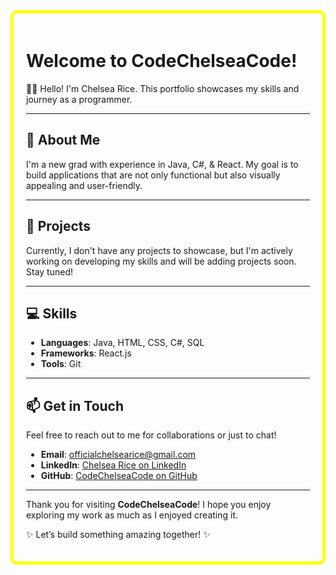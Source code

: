<div style="border: 5px solid yellow; padding: 20px; border-radius: 10px;">

# Welcome to **CodeChelseaCode**!

👋🏾 Hello! I'm Chelsea Rice. This portfolio showcases my skills and journey as a programmer.

---

## 🚀 About Me

I'm a new grad with experience in Java, C#, & React. My goal is to build applications that are not only functional but also visually appealing and user-friendly.

---

## 🌟 Projects

Currently, I don't have any projects to showcase, but I'm actively working on developing my skills and will be adding projects soon. Stay tuned!

---

## 💻 Skills

- **Languages**: Java, HTML, CSS, C#, SQL
- **Frameworks**: React.js
- **Tools**: Git

---

## 📫 Get in Touch

Feel free to reach out to me for collaborations or just to chat!

- **Email**: [officialchelsearice@gmail.com](mailto:officialchelsearice@gmail.com)
- **LinkedIn**: [Chelsea Rice on LinkedIn](https://www.linkedin.com/in/chelsea-rice-5b0031174/)
- **GitHub**: [CodeChelseaCode on GitHub](https://github.com/CodeChelseaCode)

---

Thank you for visiting **CodeChelseaCode**! I hope you enjoy exploring my work as much as I enjoyed creating it. 

✨ Let’s build something amazing together! ✨

</div>
